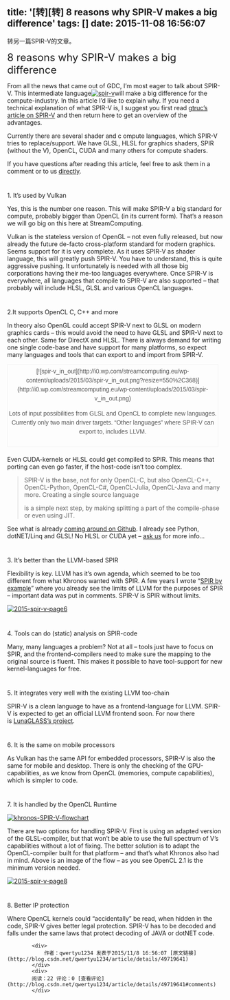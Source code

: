 title: '[转][转] 8 reasons why SPIR-V makes a big difference'
tags: []
date: 2015-11-08 16:56:07
---

转另一篇SPIR-V的文章。

<span style="font-size:24px">8 reasons why SPIR-V makes a big difference</span>

From all the news that came out of GDC, I’m most eager to talk about SPIR-V. This intermediate language[![spir-v](http://i0.wp.com/streamcomputing.eu/wp-content/uploads/2015/03/spir-v.jpeg?resize=300%2C148)](http://i0.wp.com/streamcomputing.eu/wp-content/uploads/2015/03/spir-v.jpeg)will
 make a big difference for the compute-industry. In this article I’d like to explain why. If you need a technical explanation of what SPIR-V is, I suggest you first read&nbsp;[gtruc’s
 article on SPIR-V](http://www.g-truc.net/post-0714.html)&nbsp;and then return here to get an overview of the advantages.

Currently there are several shader and c ompute languages, which SPIR-V tries to replace/support. We have GLSL, HLSL for graphics shaders, SPIR (without the V), OpenCL, CUDA and many others for compute shaders.

If you have questions after reading this article, feel free to ask them in a comment or to us&nbsp;[directly](http://streamcomputing.eu/about-us/contact/).<span id="more-9206" style="margin:0px; padding:0px; border:0px; vertical-align:baseline"></span>

# 
1\. It’s used by Vulkan

Yes, this is the number one reason. This will make SPIR-V a big standard for compute, probably bigger than OpenCL (in its current form). That’s a reason we will go big on this here at StreamComputing.

Vulkan is the stateless version of OpenGL – not even fully released, but now already the future de-facto cross-platform standard for modern graphics. Seems support for it is very complete. As it uses SPIR-V as shader language, this will greatly push SPIR-V.
 You have to understand, this is quite aggressive pushing. It unfortunately is needed with all those big corporations having their me-too languages everywhere. Once SPIR-V is everywhere, all languages that compile to SPIR-V are also supported – that probably
 will include HLSL, GLSL and various OpenCL languages.

# 
2.It supports OpenCL C, C&#43;&#43; and more

In theory also OpenGL could accept SPIR-V next to GLSL on modern graphics cards – this would avoid the need to have GLSL and SPIR-V next to each other. Same for DirectX and HLSL. There is always demand for writing one single code-base and have support for many
 platforms, so expect many languages and tools that can export to and import from SPIR-V.

<div id="attachment_9230" class="wp-caption alignnone" style="margin:5px 20px 20px 0px; padding:5px 3px 10px; border:1px solid rgb(240,240,240); vertical-align:baseline; max-width:96%; text-align:center; color:rgb(85,85,85); font-family:Merriweather,Arial,Helvetica,sans-serif; line-height:21px; width:560px">
[![spir-v_in_out](http://i0.wp.com/streamcomputing.eu/wp-content/uploads/2015/03/spir-v_in_out.png?resize=550%2C368)](http://i0.wp.com/streamcomputing.eu/wp-content/uploads/2015/03/spir-v_in_out.png)

Lots of input possibilities from GLSL and OpenCL to complete new languages. Currently only two main driver targets. “Other languages” where SPIR-V can export to, includes LLVM.

</div>

Even CUDA-kernels or HLSL could get compiled to SPIR. This means that porting can even go faster, if the host-code isn’t too complex.

> SPIR-V is the base, not for only&nbsp;<span class="share-body" style="margin:0px; padding:0px; border:0px; vertical-align:baseline">OpenCL-C, but also OpenCL-C&#43;&#43;, OpenCL-Python, OpenCL-C#, OpenCL-Julia,&nbsp;OpenCL-Java and many more. Creating a single source language> 
>  is a simple next step, by making splitting a part of the compile-phase or even using JIT.</span>

See what is already&nbsp;[coming
 around on Github](https://github.com/search?q=%22spir-v%22). I already see Python, dotNET/Linq and GLSL! No HLSL or CUDA yet –&nbsp;[ask
 us](http://streamcomputing.eu/about-us/contact/)&nbsp;for more info…

# 
3\. It’s better than the LLVM-based SPIR

Flexibility is key. LLVM has it’s own agenda, which seemed to be too different from what Khronos wanted with SPIR. A few years I wrote “[SPIR
 by example](http://streamcomputing.eu/blog/2013-12-27/opencl-spir-by-example/)” where you already see the limits of LLVM for the purposes of SPIR – important data was put in comments. SPIR-V is SPIR without limits.

[![2015-spir-v-page6](http://i2.wp.com/streamcomputing.eu/wp-content/uploads/2015/05/2015-spir-v-page6.png?resize=550%2C244)](http://i2.wp.com/streamcomputing.eu/wp-content/uploads/2015/05/2015-spir-v-page6.png)

# 
4\. Tools can do (static) analysis on SPIR-code

Many, many languages a problem? Not at all – tools just have to focus on SPIR, and the frontend-compilers need to make sure the mapping to the original source is fluent. This makes it possible to have tool-support for new kernel-languages for free.

# 
5\. It integrates very well with the existing LLVM too-chain

SPIR-V is a clean language to have as a frontend-language for LLVM. SPIR-V is expected to get an official LLVM frontend soon. For now there is&nbsp;[LunaGLASS’s
 project](https://www.phoronix.com/scan.php?page=news_item&amp;px=LunarGLASS-SPIR-V).

# 
6\. It is the same on mobile processors

As Vulkan has the same API for embedded processors, SPIR-V is also the same for mobile and desktop. There is only the checking of the GPU-capabilities, as we know from OpenCL (memories, compute capabilities), which is simpler to code.

# 
7\. It is handled by the OpenCL Runtime

[![khronos-SPIR-V-flowchart](http://i0.wp.com/streamcomputing.eu/wp-content/uploads/2015/05/khronos-SPIR-V-flowchart.png?resize=550%2C323)](http://i0.wp.com/streamcomputing.eu/wp-content/uploads/2015/05/khronos-SPIR-V-flowchart.png)

There are two options for handling SPIR-V. First is using an adapted version of the GLSL-compiler, but that won’t be able to use the full spectrum of V’s capabilities without a lot of fixing. The better solution is to adapt the OpenCL-compiler built for that
 platform – and that’s what Khronos also had in mind. Above is an image of the flow – as you see OpenCL 2.1 is the minimum version needed.

[![2015-spir-v-page8](http://i2.wp.com/streamcomputing.eu/wp-content/uploads/2015/05/2015-spir-v-page8.png?resize=550%2C99)](http://i2.wp.com/streamcomputing.eu/wp-content/uploads/2015/05/2015-spir-v-page8.png)

# 
8\. Better IP protection

Where OpenCL kernels could “accidentally” be read, when hidden in the code, SPIR-V gives better legal protection. SPIR-V has to be decoded and falls under the same laws that protect decoding of JAVA or dotNET code.

            <div>
                作者：qwertyu1234 发表于2015/11/8 16:56:07 [原文链接](http://blog.csdn.net/qwertyu1234/article/details/49719641)
            </div>
            <div>
            阅读：22 评论：0 [查看评论](http://blog.csdn.net/qwertyu1234/article/details/49719641#comments)
            </div>